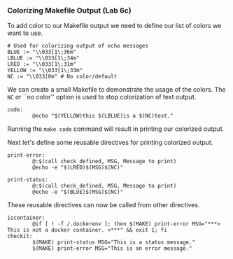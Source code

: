 ### Colorizing Makefile Output (Lab 6c)

To add color to our Makefile output we need to define our list of colors
we want to use.

    # Used for colorizing output of echo messages
    BLUE := "\\033[1\;36m"
    LBLUE := "\\033[1\;34m"
    LRED := "\\033[1\;31m"
    YELLOW := "\\033[1\;33m"
    NC := "\\033[0m" # No color/default

We can create a small Makefile to demonstrate the usage of the colors. The
`NC` or ``no color'' option is used to stop colorization of text output.

    code:
            @echo "$(YELLOW)this $(LBLUE)is a $(NC)test."

Running the `make code` command will result in printing our colorized output. 

Next let's define some reusable directives for printing colorized output. 

    print-error:
            @:$(call check_defined, MSG, Message to print)
            @echo -e "$(LRED)$(MSG)$(NC)"

    print-status:
            @:$(call check_defined, MSG, Message to print)
            @echo -e "$(BLUE)$(MSG)$(NC)"

These reusable directives can now be called from other directives. 

    iscontainer: 
            @if [ ! -f /.dockerenv ]; then $(MAKE) print-error MSG="***> This is not a docker container. <***" && exit 1; fi
    checkit:
            $(MAKE) print-status MSG="This is a status message."  
            $(MAKE) print-error MSG="This is an error message."

